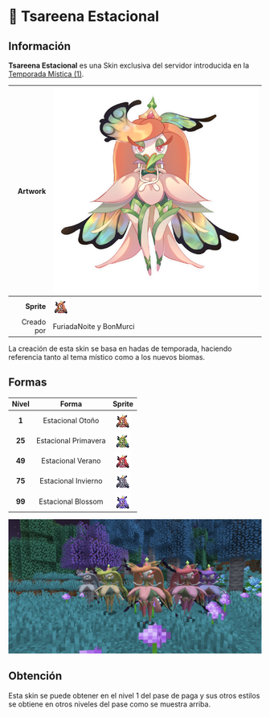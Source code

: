 # 🥇 Tsareena Estacional

## Información

**Tsareena Estacional** es una Skin exclusiva del servidor introducida en la [Temporada Mística (1)](./).

|                     **Artwork** | ![Artwork de Tsareena Estacional](../../images/pokemon/temporada-1/Estacional.png)                                                                                    |
| ------------------------------: | -------------------------------------------------------------------------------------------------------------------------------------- |
|                      **Sprite** | ![Sprite de Tsareena Estacional](../../images/pokemon/temporada-1/Estacional1-sprite.png)                                                          |                                                                                                             |
|                      Creado por | FuriadaNoite y BonMurci                                                                                                                |

La creación de esta skin se basa en hadas de temporada, haciendo referencia tanto al tema místico como a los nuevos biomas.

## Formas

|  Nível |  Forma |                                            Sprite                                           |
| :----: | :----: | :-----------------------------------------------------------------------------------------: |
| **1** | Estacional Otoño |        ![Sprite de Tsareena Estacional Otoño](../../images/pokemon/temporada-1/Estacional1-sprite.png)        |
| **25** | Estacional Primavera |  ![Sprite de Tsareena Estacional Primavera](../../images/pokemon/temporada-1/Estacional2-sprite.png)  |
| **49** | Estacional Verano | ![Sprite de Tsareena Estacional Verano](../../images/pokemon/temporada-1/Estacional3-sprite.png) |
| **75** | Estacional Invierno | ![Sprite de Tsareena Estacional Invierno](../../images/pokemon/temporada-1/Estacional4-sprite.png) |
| **99** | Estacional Blossom | ![Sprite de Tsareena Estacional Blossom](../../images/pokemon/temporada-1/Estacional5-sprite.png) |

![Formas de Tsareena Estacional](../../images/pokemon/temporada-1/Estacional-formas.png)

## Obtención

Esta skin se puede obtener en el nivel 1 del pase de paga y sus otros estilos se obtiene en otros niveles del pase como se muestra arriba.
